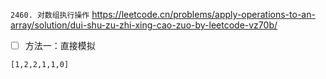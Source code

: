 
`2460. 对数组执行操作` https://leetcode.cn/problems/apply-operations-to-an-array/solution/dui-shu-zu-zhi-xing-cao-zuo-by-leetcode-vz70b/
- [ ] 方法一：直接模拟

```
[1,2,2,1,1,0]
```
